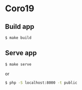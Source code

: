 # Coro19

## Build app
```bash
$ make build
```

## Serve app
```bash
$ make serve
```
or
```bash
$ php -S localhost:8000 -t public
```
